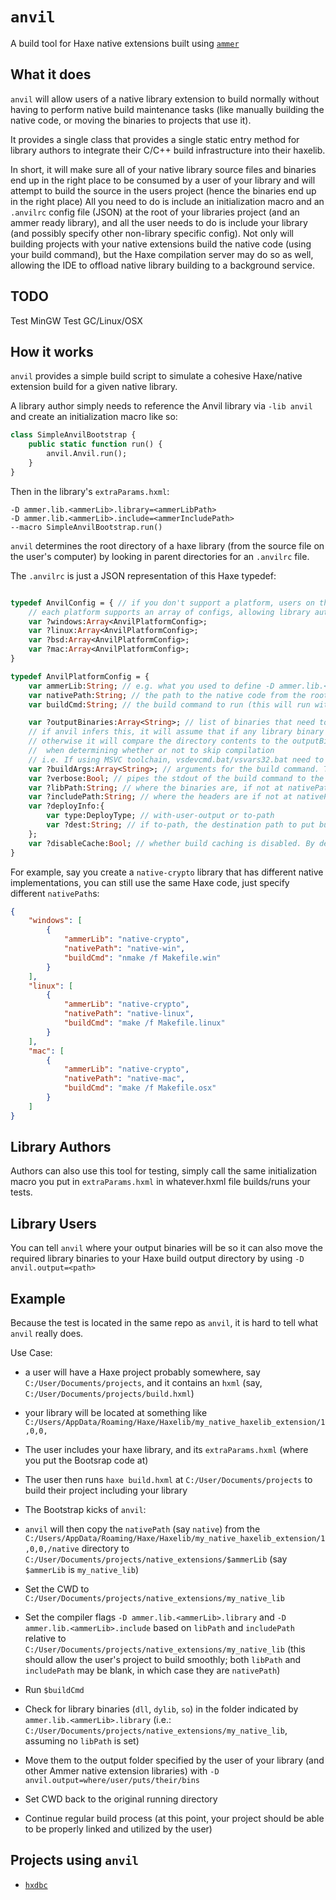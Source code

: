 # `anvil`

A build tool for Haxe native extensions built using [`ammer`](https://github.com/Aurel300/ammer)

## What it does

`anvil` will allow users of a native library extension to build normally without having to perform native build maintenance tasks (like manually building the native code, or moving the binaries to projects that use it).

It provides a single class that provides a single static entry method for library authors to integrate their C/C++ build infrastructure into their haxelib.

In short, it will make sure all of your native library source files and binaries end up in the right place to be consumed by a user of your library and will attempt to build the source in the users project (hence the binaries end up in the right place)
All you need to do is include an initialization macro and an `.anvilrc` config file (JSON) at the root of your libraries project (and an ammer ready library), and all the user needs to do is include your library (and possibly specify other non-library specific config).
Not only will building projects with your native extensions build the native code (using your build command), but the Haxe compilation server may do so as well, allowing the IDE to offload native library building to a background service.

## TODO

Test MinGW
Test GC/Linux/OSX

## How it works

`anvil` provides a simple build script to simulate a cohesive Haxe/native extension build for a given native library.

A library author simply needs to reference the Anvil library via `-lib anvil` and create an initialization macro like so:
```haxe
class SimpleAnvilBootstrap {
    public static function run() {
        anvil.Anvil.run();
    }
}
```

Then in the library's `extraParams.hxml`:
```hxml
-D ammer.lib.<ammerLib>.library=<ammerLibPath>
-D ammer.lib.<ammerLib>.include=<ammerIncludePath>
--macro SimpleAnvilBootstrap.run()
```
`anvil` determines the root directory of a haxe library (from the source file on the user's computer) by looking in parent directories for an `.anvilrc` file.

The `.anvilrc` is just a JSON representation of this Haxe typedef:
```haxe

typedef AnvilConfig = { // if you don't support a platform, users on that platform will be notifeid and anvil will exit.
	// each platform supports an array of configs, allowing library authors to a vast native library eco-system to output a single haxe project if necessary.
	var ?windows:Array<AnvilPlatformConfig>;
	var ?linux:Array<AnvilPlatformConfig>;
	var ?bsd:Array<AnvilPlatformConfig>;
	var ?mac:Array<AnvilPlatformConfig>;
}

typedef AnvilPlatformConfig = {
	var ammerLib:String; // e.g. what you used to define -D ammer.lib.<ammerLib>.library etc...
	var nativePath:String; // the path to the native code from the root of your project
	var buildCmd:String; // the build command to run (this will run with the native path as its working directory; ensure all environment variables are set in order for this command to be successful)

	var ?outputBinaries:Array<String>; // list of binaries that need to be processed; if this isn't provided, anvil will infer what binaries to move
	// if anvil infers this, it will assume that if any library binary exists, the project was already fully built
	// otherwise it will compare the directory contents to the outputBinaries to determine if the project is already built
	//  when determining whether or not to skip compilation
	// i.e. If using MSVC toolchain, vsdevcmd.bat/vsvars32.bat need to be run in the shell before this.
	var ?buildArgs:Array<String>; // arguments for the build command. This works like Sys.command or new sys.io.Process, can be omitted (with args in cmd name)
	var ?verbose:Bool; // pipes the stdout of the build command to the stdout of the haxe build command.
	var ?libPath:String; // where the binaries are, if not at nativePath
	var ?includePath:String; // where the headers are if not at nativePath
	var ?deployInfo:{
		var type:DeployType; // with-user-output or to-path
		var ?dest:String; // if to-path, the destination path to put built binaries
	};
	var ?disableCache:Bool; // whether build caching is disabled. By default it will rebuild whenever any files in nativePath change
}

```

 For example, say you create a `native-crypto` library that has different native implementations, you can still use the same Haxe code, just specify different `nativePath`s:
```json
{
    "windows": [
        {
            "ammerLib": "native-crypto",
            "nativePath": "native-win",
            "buildCmd": "nmake /f Makefile.win"
        }
	],
	"linux": [
        {
            "ammerLib": "native-crypto",
            "nativePath": "native-linux",
            "buildCmd": "make /f Makefile.linux"
        }
	],
	"mac": [
		{
			"ammerLib": "native-crypto",
            "nativePath": "native-mac",
            "buildCmd": "make /f Makefile.osx"
		}
	]
}
```

## Library Authors

Authors can also use this tool for testing, simply call the same initialization macro you put in `extraParams.hxml` in whatever.hxml file builds/runs your tests.

## Library Users

You can tell `anvil` where your output binaries will be so it can also move the required library binaries to your Haxe build output directory by using `-D anvil.output=<path>`
## Example
Because the test is located in the same repo as `anvil`, it is hard to tell what `anvil` really does.

Use Case: 
- a user will have a Haxe project probably somewhere, say `C:/User/Documents/projects`, and it contains an `hxml` (say, `C:/User/Documents/projects/build.hxml`)
-  your library will be located at something like `C:/Users/AppData/Roaming/Haxe/Haxelib/my_native_haxelib_extension/1,0,0,` 
- The user includes your haxe library, and its `extraParams.hxml` (where you put the Bootsrap code at)
- The user then runs `haxe build.hxml` at `C:/User/Documents/projects` to build their project including your library
- The Bootstrap kicks of `anvil`:

- `anvil` will then copy the `nativePath` (say `native`) from the `C:/Users/AppData/Roaming/Haxe/Haxelib/my_native_haxelib_extension/1,0,0,/native` directory to `C:/User/Documents/projects/native_extensions/$ammerLib` (say `$ammerLib` is `my_native_lib`)
- Set the CWD to `C:/User/Documents/projects/native_extensions/my_native_lib`
- Set the compiler flags `-D ammer.lib.<ammerLib>.library` and `-D ammer.lib.<ammerLib>.include` based on `libPath` and `includePath` relative to `C:/User/Documents/projects/native_extensions/my_native_lib` (this should allow the user's project to build smoothly; both `libPath` and `includePath` may be blank, in which case they are `nativePath`)
- Run `$buildCmd`
- Check for library binaries (`dll`, `dylib`, `so`) in the folder indicated by `ammer.lib.<ammerLib>.library` (i.e.: `C:/User/Documents/projects/native_extensions/my_native_lib`, assuming no `libPath` is set)
- Move them to the output folder specified by the user of your library (and other Ammer native extension libraries) with `-D anvil.output=where/user/puts/their/bins`
- Set CWD back to the original running directory
- Continue regular build process (at this point, your project should be able to be properly linked and utilized by the user)

## Projects using `anvil`
- [`hxdbc`](http://GitHub.com/piboistudios/hxdbc)
